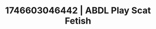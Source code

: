 ---
categories:
- Audio stimulation
- AI-generated
- Sensory play
- Raw connection
- Hidden desires
- Erotic duality
- ASMR
- Cosplay
image: /assets/images/1746603046442.jpg
layout: post
seo:
  description: Featured content with high-quality Scat Fetish, ABDL Play. HD images
    available.
  keywords: Scat Fetish, ABDL Play
  og_image: /assets/images/1746603046442.jpg
  schema_type: VisualArtwork
tags:
- '#1746603046442'
- ABDL Play
- Scat Fetish
title: 1746603046442 | ABDL Play Scat Fetish
---